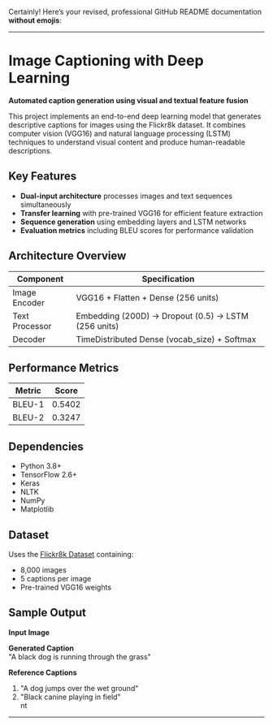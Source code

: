 Certainly! Here’s your revised, professional GitHub README documentation **without emojis**:

---

# Image Captioning with Deep Learning  
**Automated caption generation using visual and textual feature fusion**

This project implements an end-to-end deep learning model that generates descriptive captions for images using the Flickr8k dataset. It combines computer vision (VGG16) and natural language processing (LSTM) techniques to understand visual content and produce human-readable descriptions.

## Key Features
- **Dual-input architecture** processes images and text sequences simultaneously
- **Transfer learning** with pre-trained VGG16 for efficient feature extraction
- **Sequence generation** using embedding layers and LSTM networks
- **Evaluation metrics** including BLEU scores for performance validation

## Architecture Overview
| Component          | Specification                          |
|--------------------|----------------------------------------|
| Image Encoder      | VGG16 + Flatten + Dense (256 units)    |
| Text Processor     | Embedding (200D) → Dropout (0.5) → LSTM (256 units) |
| Decoder            | TimeDistributed Dense (vocab_size) + Softmax |

## Performance Metrics
| Metric     | Score  |
|------------|--------|
| BLEU-1     | 0.5402 |
| BLEU-2     | 0.3247 |



## Dependencies
- Python 3.8+
- TensorFlow 2.6+
- Keras
- NLTK
- NumPy
- Matplotlib

## Dataset
Uses the [Flickr8k Dataset](https://www.kaggle.com/datasets/adityajn105/flickr8k) containing:
- 8,000 images
- 5 captions per image
- Pre-trained VGG16 weights

## Sample Output
**Input Image**  
  

**Generated Caption**  
"A black dog is running through the grass"  

**Reference Captions**  
1. "A dog jumps over the wet ground"  
2. "Black canine playing in field"  
nt

---
